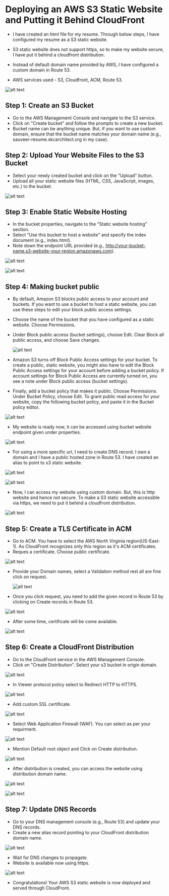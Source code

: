 # Deploying an AWS S3 Static Website and Putting it Behind CloudFront

- I have created an html file for my resume. Through below steps, I have configured my resume as a S3 static website. 

- S3 static website does not support https, so to make my website secure, I have put it behind a cloudfront distribution. 

- Instead of default domain name provided by AWS, I have configured a custom domain in Route 53. 

- AWS services used - S3, Cloudfront, ACM, Route 53.

![alt text](Images/cf-custom-website.png)

## Step 1: Create an S3 Bucket

- Go to the AWS Management Console and navigate to the S3 service.
- Click on "Create bucket" and follow the prompts to create a new bucket.
- Bucket name can be anything unique. But, if you want to use custom domain, ensure that the bucket name matches your domain name (e.g., sauveer-resume.skcarchitect.org in my case).
  
## Step 2: Upload Your Website Files to the S3 Bucket

- Select your newly created bucket and click on the "Upload" button.
- Upload all your static website files (HTML, CSS, JavaScript, images, etc.) to the bucket.

![alt text](Images/image.png)

## Step 3: Enable Static Website Hosting

- In the bucket properties, navigate to the "Static website hosting" section.
- Select "Use this bucket to host a website" and specify the index document (e.g., index.html).
- Note down the endpoint URL provided (e.g., http://your-bucket-name.s3-website-your-region.amazonaws.com).

![alt text](Images/image-1.png)

![alt text](Images/image-2.png)

## Step 4: Making bucket public

- By default, Amazon S3 blocks public access to your account and buckets. If you want to use a bucket to host a static website, you can use these steps to edit your block public access settings.
- Choose the name of the bucket that you have configured as a static website. Choose Permissions.
- Under Block public access (bucket settings), choose Edit. Clear Block all public access, and choose Save changes.
  
  ![alt text](Images/s3-bpa.png)

- Amazon S3 turns off Block Public Access settings for your bucket. To create a public, static website, you might also have to edit the Block Public Access settings for your account before adding a bucket policy. If account settings for Block Public Access are currently turned on, you see a note under Block public access (bucket settings).
- Finally, add a bucket policy that makes it public. Choose Permissions. Under Bucket Policy, choose Edit. To grant public read access for your website, copy the following bucket policy, and paste it in the Bucket policy editor.
  
 ![alt text](Images/s3-bucketpolicy.png)

- My website is ready now, it can be accessed using bucket website endpoint given under properties. 

![alt text](Images/website-default.png)

- For using a more specific url, I need to create DNS record. I own a domain and I have a public hosted zone in Route 53. I have created an alias to point to s3 static website.

![alt text](Images/Route53-1.png)

![alt text](Images/Route53-2.png)

- Now, I can access my website using custom domain. But, this is http website and hence not secure. To make a S3 static website accessible via https, we need to put it behind a cloudfront distribution. 

![alt text](Images/website-custom.png)

## Step 5: Create a TLS Certificate in ACM

- Go to ACM. You have to select the AWS North Virginia region(US-East-1). As CloudFront recognizes only this region as it's ACM certificates. 
- Reques a certificate. Choose public certificate.

![alt text](Images/ACM-1.png)

- Provide your Domain names, select a Validation method rest all are fine click on request.
  
  ![alt text](Images/ACM-2.png)

- Once you click request, you need to add the given record in Route 53 by clicking on Create records in Route 53.

![alt text](Images/ACM-3.png)

- After some time, certificate will be come available.

![alt text](Images/ACM-4.png)

## Step 6: Create a CloudFront Distribution

- Go to the CloudFront service in the AWS Management Console.
- Click on "Create Distribution". Select your s3 bucket in origin domain.

![alt text](Images/cf-1.png)

- In Viewer protocol policy select to Redirect HTTP to HTTPS.

![alt text](Images/cf-2.png)

- Add custom SSL certificate.

![alt text](Images/cf-3.png)

- Select Web Application Firewall (WAF). You can select as per your requirment.

![alt text](Images/cf-4.png)

- Mention Default root object and Click on Create distribution.

![alt text](Images/cf-5.png)

- After distribution is created, you can access the website using distribution domain name.

![alt text](Images/cf-6.png)

![alt text](Images/cf-default-website.png)

## Step 7: Update DNS Records

- Go to your DNS management console (e.g., Route 53) and update your DNS records.
- Create a new alias record pointing to your CloudFront distribution domain name.

![alt text](Images/R53-cf.png)

- Wait for DNS changes to propagate.
- Website is available now using https.

![alt text](Images/cf-custom-website.png)

- Congratulations! Your AWS S3 static website is now deployed and served through CloudFront.



